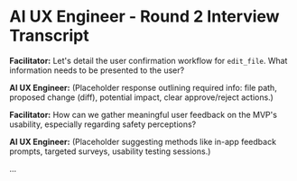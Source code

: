 # AI UX Engineer - Round 2 Interview Transcript

**Facilitator:** Let's detail the user confirmation workflow for `edit_file`. What information needs to be presented to the user?

**AI UX Engineer:** (Placeholder response outlining required info: file path, proposed change (diff), potential impact, clear approve/reject actions.)

**Facilitator:** How can we gather meaningful user feedback on the MVP's usability, especially regarding safety perceptions?

**AI UX Engineer:** (Placeholder suggesting methods like in-app feedback prompts, targeted surveys, usability testing sessions.)

... 